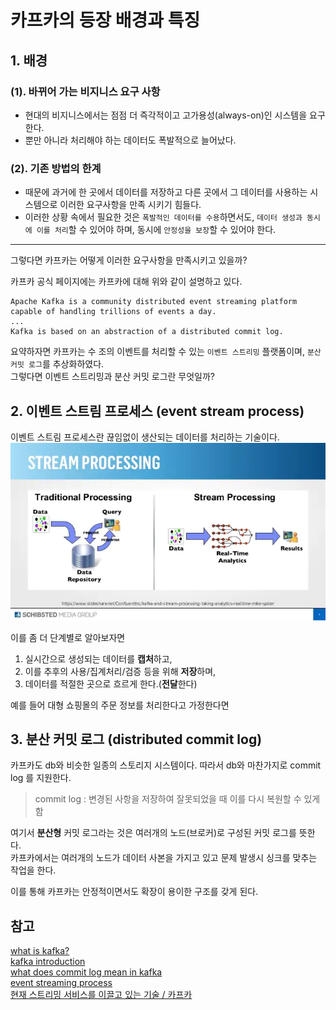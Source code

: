 # 카프카의 등장 배경과 특징


## 1. 배경

### (1). 바뀌어 가는 비지니스 요구 사항
* 현대의 비지니스에서는 점점 더 즉각적이고 고가용성(always-on)인 시스템을 요구한다.
* 뿐만 아니라 처리해야 하는 데이터도 폭발적으로 늘어났다.

### (2). 기존 방법의 한계
* 때문에 과거에 한 곳에서 데이터를 저장하고 다른 곳에서 그 데이터를 사용하는 시스템으로 이러한 요구사항을 만족 시키기 힘들다.
* 이러한 상황 속에서 필요한 것은 `폭발적인 데이터를 수용`하면서도, `데이터 생성과 동시에 이를 처리`할 수 있어야 하며,
동시에 `안정성을 보장`할 수 있어야 한다.

---

그렇다면 카프카는 어떻게 이러한 요구사항을 만족시키고 있을까?

카프카 공식 페이지에는 카프카에 대해 위와 같이 설명하고 있다.
```
Apache Kafka is a community distributed event streaming platform
capable of handling trillions of events a day. 
...
Kafka is based on an abstraction of a distributed commit log.
```
요약하자면 카프카는 수 조의 이벤트를 처리할 수 있는 `이벤트 스트리밍` 플랫폼이며, `분산 커밋 로그`를 추상화하였다.  
그렇다면 이벤트 스트리밍과 분산 커밋 로그란 무엇일까?

## 2. 이벤트 스트림 프로세스 (event stream process)

이벤트 스트림 프로세스란 끊임없이 생산되는 데이터를 처리하는 기술이다.  
![](images/event-stream-processing-using-kafka-streams.webp)

이를 좀 더 단계별로 알아보자면 
1. 실시간으로 생성되는 데이터를 **캡처**하고,
2. 이를 추후의 사용/집계처리/검증 등을 위해 **저장**하며,
3. 데이터를 적절한 곳으로 흐르게 한다.(**전달**한다)

예를 들어 대형 쇼핑몰의 주문 정보를 처리한다고 가정한다면


## 3. 분산 커밋 로그 (distributed commit log)

카프카도 db와 비슷한 일종의 스토리지 시스템이다. 따라서 db와 마찬가지로 commit log 를 지원한다.  

> commit log : 변경된 사항을 저장하여 잘못되었을 때 이를 다시 복원할 수 있게 함

여기서 **분산형** 커밋 로그라는 것은 여러개의 노드(브로커)로 구성된 커밋 로그를 뜻한다.  
카프카에서는 여러개의 노드가 데이터 사본을 가지고 있고 문제 발생시 싱크를 맞추는 작업을 한다.

이를 통해 카프카는 안정적이면서도 확장이 용이한 구조를 갖게 된다.


## 참고

[what is kafka?](https://www.confluent.io/what-is-apache-kafka/?utm_medium=sem&utm_source=google&utm_campaign=ch.sem_br.nonbrand_tp.prs_tgt.kafka_mt.xct_rgn.apac_lng.eng_dv.all_con.kafka-general&utm_term=apache%20kafka&creative=&device=c&placement=&gclid=Cj0KCQjwpreJBhDvARIsAF1_BU3r6dLLSmJzzzay99zmdi8sJ_rYjEgl3m3m6FC9c8PN-SoMjqofNpQaAoqdEALw_wcB)  
[kafka introduction](https://kafka.apache.org/intro)  
[what does commit log mean in kafka](https://stackoverflow.com/questions/45138862/what-does-commit-log-mean-in-kafka)  
[event streaming process](https://hazelcast.com/glossary/event-stream-processing/)  
[현재 스트리밍 서비스를 이끌고 있는 기술 / 카프카](https://imspear.tistory.com/90)